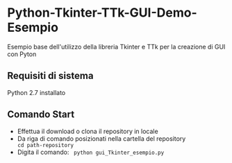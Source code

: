 # Python-Tkinter-TTk-GUI-Demo-Esempio
Esempio base dell'utilizzo della libreria Tkinter e TTk per la creazione di GUI con Pyton

## Requisiti di sistema
Python 2.7 installato 

## Comando Start
- Effettua il download o clona il repository in locale 
- Da riga di comando posizionati nella cartella del repository <code> cd path-repository </code>
- Digita il comando: <code> python gui_Tkinter_esempio.py </code>


